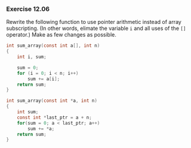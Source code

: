 ### Exercise 12.06
Rewrite the following function to use pointer arithmetic instead of array
subscripting. (In other words, elimate the variable `i` and all uses of the `[]`
operator.) Make as few changes as possible.

```c
int sum_array(const int a[], int n)
{
    int i, sum;

    sum = 0;
    for (i = 0; i < n; i++)
        sum += a[i];
    return sum;
}
```

```c
int sum_array(const int *a, int n)
{
    int sum;
    const int *last_ptr = a + n;
    for(sum = 0; a < last_ptr; a++)
        sum += *a;
    return sum;
}
```